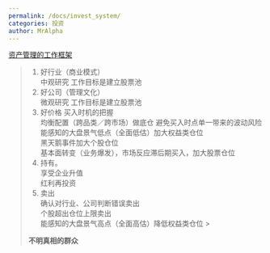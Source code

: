 ```yaml
---
permalink: /docs/invest_system/
categories: 投资
author: MrAlpha
---
```



[资产管理的工作框架](https://xueqiu.com/1955602780/82300443)

> 1. 好行业（商业模式）  
>   中观研究 工作目标是建立股票池
> 2. 好公司（管理文化）  
>   微观研究 工作目标是建立股票池
> 3. 好价格 买入时机的把握  
>  均衡配置（跨品类／跨市场）做底仓 避免买入时点单一带来的波动风险  
>   能感知的大盘景气低点（全面低估）加大权益类仓位  
>   黑天鹅事件加大个股仓位  
>   基本面转变（业务爆发），市场反应滞后期买入，加大股票仓位
> 4. 持有。  
>  享受企业升值  
>  红利再投资
> 5. 卖出  
>   确认对行业、公司判断错误卖出  
>   个股超出仓位上限卖出  
>   能感知的大盘景气高点（全面高估）降低权益类仓位 >
>
>  **不明真相的群众**
